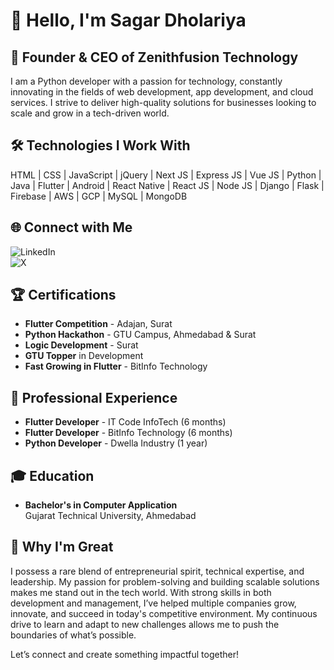 ## <h1>👋 Hello, I'm Sagar Dholariya</h1>
## <h2>🚀 **Founder & CEO of Zenithfusion Technology**</h2>

I am a Python developer with a passion for technology, constantly innovating in the fields of web development, app development, and cloud services. I strive to deliver high-quality solutions for businesses looking to scale and grow in a tech-driven world.
## <h2>🛠 Technologies I Work With</h2>

HTML | CSS | JavaScript | jQuery | Next JS | Express JS | Vue JS | Python | Java | Flutter | Android | React Native | React JS | Node JS | Django | Flask | Firebase | AWS | GCP | MySQL | MongoDB
## <h2>🌐 Connect with Me</h2>

![LinkedIn](https://linkedin.com/in/sagar-dholariya)  
![X](https://x.com/SAGARDHOLARIYA2)
## <h2>🏆 Certifications</h2>

- **Flutter Competition** - Adajan, Surat
- **Python Hackathon** - GTU Campus, Ahmedabad & Surat
- **Logic Development** - Surat
- **GTU Topper** in Development
- **Fast Growing in Flutter** - BitInfo Technology
## <h2>💼 Professional Experience</h2>

- **Flutter Developer** - IT Code InfoTech (6 months)
- **Flutter Developer** - BitInfo Technology (6 months)
- **Python Developer** - Dwella Industry (1 year)
## <h2>🎓 Education</h2>

- **Bachelor's in Computer Application**  
  Gujarat Technical University, Ahmedabad
## <h2>🌟 Why I'm Great</h2>

I possess a rare blend of entrepreneurial spirit, technical expertise, and leadership. My passion for problem-solving and building scalable solutions makes me stand out in the tech world. With strong skills in both development and management, I’ve helped multiple companies grow, innovate, and succeed in today's competitive environment. My continuous drive to learn and adapt to new challenges allows me to push the boundaries of what’s possible.

Let’s connect and create something impactful together!
